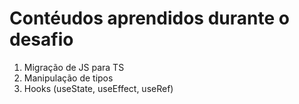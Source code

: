 # Contéudos aprendidos durante o desafio

1. Migração de JS para TS
1. Manipulação de tipos
1. Hooks (useState, useEffect, useRef)
